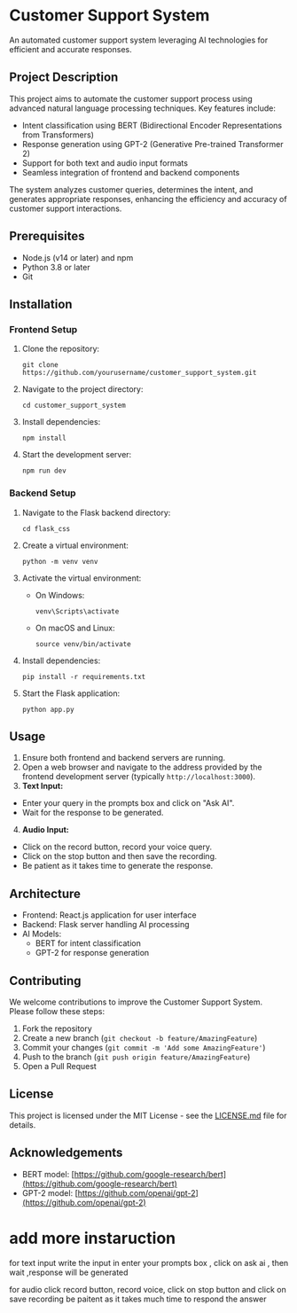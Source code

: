 # Customer Support System

An automated customer support system leveraging AI technologies for efficient and accurate responses.

## Project Description

This project aims to automate the customer support process using advanced natural language processing techniques. Key features include:

- Intent classification using BERT (Bidirectional Encoder Representations from Transformers)
- Response generation using GPT-2 (Generative Pre-trained Transformer 2)
- Support for both text and audio input formats
- Seamless integration of frontend and backend components

The system analyzes customer queries, determines the intent, and generates appropriate responses, enhancing the efficiency and accuracy of customer support interactions.

## Prerequisites

- Node.js (v14 or later) and npm
- Python 3.8 or later
- Git

## Installation

### Frontend Setup

1. Clone the repository:
   ```
   git clone https://github.com/yourusername/customer_support_system.git
   ```

2. Navigate to the project directory:
   ```
   cd customer_support_system
   ```

3. Install dependencies:
   ```
   npm install
   ```

4. Start the development server:
   ```
   npm run dev
   ```

### Backend Setup

1. Navigate to the Flask backend directory:
   ```
   cd flask_css
   ```

2. Create a virtual environment:
   ```
   python -m venv venv
   ```

3. Activate the virtual environment:
   - On Windows:
     ```
     venv\Scripts\activate
     ```
   - On macOS and Linux:
     ```
     source venv/bin/activate
     ```

4. Install dependencies:
   ```
   pip install -r requirements.txt
   ```

5. Start the Flask application:
   ```
   python app.py
   ```


## Usage

1. Ensure both frontend and backend servers are running.
2. Open a web browser and navigate to the address provided by the frontend development server (typically `http://localhost:3000`).
3. **Text Input:**
- Enter your query in the prompts box and click on "Ask AI".
- Wait for the response to be generated.
4. **Audio Input:**
- Click on the record button, record your voice query.
- Click on the stop button and then save the recording.
- Be patient as it takes time to generate the response.

## Architecture

- Frontend: React.js application for user interface
- Backend: Flask server handling AI processing
- AI Models:
  - BERT for intent classification
  - GPT-2 for response generation

## Contributing

We welcome contributions to improve the Customer Support System. Please follow these steps:

1. Fork the repository
2. Create a new branch (`git checkout -b feature/AmazingFeature`)
3. Commit your changes (`git commit -m 'Add some AmazingFeature'`)
4. Push to the branch (`git push origin feature/AmazingFeature`)
5. Open a Pull Request

## License

This project is licensed under the MIT License - see the [LICENSE.md](LICENSE.md) file for details.

## Acknowledgements

- BERT model: [https://github.com/google-research/bert](https://github.com/google-research/bert)
- GPT-2 model: [https://github.com/openai/gpt-2](https://github.com/openai/gpt-2)





# add more instaruction
for text input 
write the input in enter your prompts box , click on ask ai , then wait ,response will be generated

for audio
click record button, record voice, click on stop button and click on save recording
be paitent as it takes much time to respond the answer
